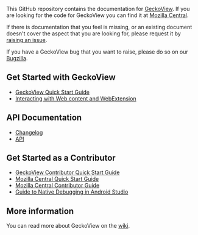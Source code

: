 This GitHub repository contains the documentation for [GeckoView][8]. If you are looking for the code for GeckoView you can find it at [Mozilla Central][9].

If there is documentation that you feel is missing, or an existing document doesn't cover the aspect that you are looking for, please request it by [raising an issue][10].

If you have a GeckoView bug that you want to raise, please do so on our [Bugzilla][11].

## Get Started with GeckoView

* [GeckoView Quick Start Guide][1]
* [Interacting with Web content and WebExtension][7]


## API Documentation

* [Changelog][2]
* [API][12]

## Get Started as a Contributor

* [GeckoView Contributor Quick Start Guide][3]
* [Mozilla Central Quick Start Guide][4]
* [Mozilla Central Contributor Guide][5]
* [Guide to Native Debugging in Android Studio][6]


## More information
You can read more about GeckoView on the [wiki](https://wiki.mozilla.org/Mobile/GeckoView).


[1]:https://geckoview.dev/consumer/docs/geckoview-quick-start
[2]:https://mozilla.github.io/geckoview/javadoc/mozilla-central/org/mozilla/geckoview/doc-files/CHANGELOG
[3]:https://mozilla.github.io/geckoview/contributor/geckoview-quick-start
[4]:https://mozilla.github.io/geckoview/contributor/mc-quick-start
[5]:https://mozilla.github.io/geckoview/contributor/contributing-to-mc
[6]:https://mozilla.github.io/geckoview/contributor/native-debugging
[7]:https://mozilla.github.io/geckoview/consumer/docs/web-extensions
[8]:https://geckoview.dev
[9]:https://searchfox.org/mozilla-central/source/mobile/android/geckoview
[10]:https://github.com/mozilla/geckoview/issues
[11]:https://bugzilla.mozilla.org/enter_bug.cgi?product=GeckoView
[12]:https://mozilla.github.io/geckoview/javadoc/mozilla-central/index.html
